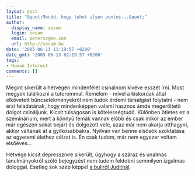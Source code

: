 ```yaml
---
layout: post
title: "&quot;Mondd, hogy lehet ilyen pontos...&quot;"
author:
  display_name: sesam
  login: sesam
  email: petersz@me.com
  url: http://sesam.hu
date: '2005-06-13 11:19:57 +0200'
date_gmt: '2005-06-13 02:19:57 +0200'
tags:
- Human Interest
comments: []
---
```


Megint sikerült a hétvégén mindenfélét csinálnom kivéve esszét írni. Most megyek találkozni a tutorommal. Remélem - mivel a kiskorúak által elkövetett bűncselekményekről nem tudok érdemi társalgást folytatni - nem érzi feladatának, hogy mindenképpen valami hasznos ámde megerőltető dolgot csináljunk. Kicsit túlságosan is kötelességtudó. Különben ötletes ez a szeminárium, mert a könnyű témák vannak előbb és csak mikor az ember már egészen sokat bejárt és dolgozott vele, azaz már nem akarja otthagyni, akkor váltanak át a gyilkosabbakra. Nyilván van benne elsősök szoktatása az egyetemi élethez célzat is. Én csak tudom, már nem egyszer voltam elsőéves...

Hétvége kicsit depresszívre sikerült, úgyhogy a száraz és unalmas tanulmányokról szóló bejegyzést nem tudom feldobni semmilyen izgalmas dologgal. Esetleg sok szép képpel [a buliról Juditnál](http://sesam.hu/.gallery/bday).
